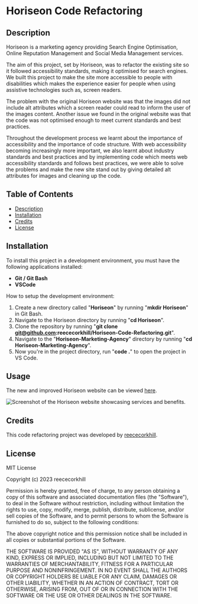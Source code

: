 # Horiseon Code Refactoring

## Description

Horiseon is a marketing agency providing Search Engine Optimisation, Online Reputation Management and Social Media Management services. 

The aim of this project, set by Horiseon, was to refactor the existing site so it followed accessibility standards, making it optimised for search engines. We built this project to make the site more accessible to people with disabilities which makes the experience easier for people when using assistive technologies such as, screen readers. 

The problem with the original Horiseon website was that the images did not include alt attributes which a screen reader could read to inform the user of the images content. Another issue we found in the original website was that the code was not optimised enough to meet current standards and best practices.

Throughout the development process we learnt about the importance of accessibility and the importance of code structure. With web accessibility becoming increasingly more important, we also learnt about industry standards and best practices and by implementing code which meets web accessibility standards and follows best practices, we were able to solve the problems and make the new site stand out by giving detailed alt attributes for images and cleaning up the code.

## Table of Contents

- [Description](#description)
- [Installation](#installation)
- [Credits](#credits)
- [License](#license)

## Installation

To install this project in a development environment, you must have the following applications installed:

- **Git / Git Bash**
- **VSCode**

How to setup the development environment:

1. Create a new directory called "**Horiseon**" by running "**mkdir Horiseon**" in Git Bash.
2. Navigate to the Horiseon directory by running "**cd Horiseon**".
3. Clone the repository by running "**git clone git@github.com:reececorkhill/Horiseon-Code-Refactoring.git**".
4. Navigate to the "**Horiseon-Marketing-Agency**" directory by running "**cd Horiseon-Marketing-Agency**".
5. Now you're in the project directory, run "**code .**" to open the project in VS Code.

## Usage

The new and improved Horiseon website can be viewed <a href="https://reececorkhill.github.io/Horiseon-Code-Refactoring/"> here</a>.

<p align="left">
  <img src="https://raw.githubusercontent.com/navidrome/navidrome/master/.github/screenshots/ss-mobile-login.png" alt="Screenshot of the Horiseon website showcasing services and benefits.">
</p>

## Credits

This code refactoring project was developed by <a href="https://github.com/reececorkhill">reececorkhill</a>.

## License

MIT License

Copyright (c) 2023 reececorkhill

Permission is hereby granted, free of charge, to any person obtaining a copy
of this software and associated documentation files (the "Software"), to deal
in the Software without restriction, including without limitation the rights
to use, copy, modify, merge, publish, distribute, sublicense, and/or sell
copies of the Software, and to permit persons to whom the Software is
furnished to do so, subject to the following conditions:

The above copyright notice and this permission notice shall be included in all
copies or substantial portions of the Software.

THE SOFTWARE IS PROVIDED "AS IS", WITHOUT WARRANTY OF ANY KIND, EXPRESS OR
IMPLIED, INCLUDING BUT NOT LIMITED TO THE WARRANTIES OF MERCHANTABILITY,
FITNESS FOR A PARTICULAR PURPOSE AND NONINFRINGEMENT. IN NO EVENT SHALL THE
AUTHORS OR COPYRIGHT HOLDERS BE LIABLE FOR ANY CLAIM, DAMAGES OR OTHER
LIABILITY, WHETHER IN AN ACTION OF CONTRACT, TORT OR OTHERWISE, ARISING FROM,
OUT OF OR IN CONNECTION WITH THE SOFTWARE OR THE USE OR OTHER DEALINGS IN THE
SOFTWARE.
